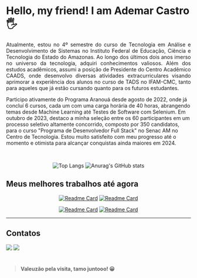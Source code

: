 # Hello, my friend! I am Ademar Castro 🖐️

<p align='justify'>
Atualmente, estou no 4º semestre do curso de Tecnologia em Análise e Desenvolvimento de Sistemas no Instituto Federal de Educação, Ciência e Tecnologia do Estado do Amazonas. Ao longo dos últimos dois anos imerso no universo da tecnologia, adquiri conhecimentos valiosos. Além dos estudos acadêmicos, assumi a posição de Presidente do Centro Acadêmico CAADS, onde desenvolvo diversas atividades extracurriculares visando aprimorar a experiência dos alunos no curso de TADS no IFAM-CMC, tanto para aqueles que já estão cursando quanto para os futuros estudantes.

Participo ativamente do Programa Aranouá desde agosto de 2022, onde já concluí 6 cursos, cada um com uma carga horária de 40 horas, abrangendo temas desde Machine Learning até Testes de Software com Selenium. Em outubro de 2023, destaco a minha seleção entre os 60 participantes em um processo seletivo altamente concorrido, composto por 350 candidatos, para o curso "Programa de Desenvolvedor Full Stack" no Senac AM no Centro de Tecnologia. Estou muito satisfeito com meu progresso até o momento e otimista para alcançar conquistas ainda maiores em 2024.
</p>

<div align='center'><br>

![Top Langs](https://github-readme-stats.vercel.app/api/top-langs/?username=heliocarlitos&custom_title=&layout=compact&bg_color=00000000&text_color=ffffff&hide_border=true&langs_count=10) 
![Anurag's GitHub stats](https://github-readme-stats.vercel.app/api?username=heliocarlitos&theme=transparent&show_icons=true&text_color=ffffff&hide_border=true&hide_title=true&line_height=20&text_bold=false&card_width=100) 

</div>

## Meus melhores trabalhos até agora

<div align='center'>

[![Readme Card](https://github-readme-stats.vercel.app/api/pin/?username=ademarcastro&repo=angular-clone-spotify&bg_color=00000000&text_color=ffffff&hide_border=false&card_width=100)](https://github.com/AdemarCastro/angular-clone-spotify)
[![Readme Card](https://github-readme-stats.vercel.app/api/pin/?username=ademarcastro&repo=dio-java-developer&bg_color=00000000&text_color=ffffff&hide_border=false&card_width=100)](https://github.com/AdemarCastro/dio-java-developer/tree/main/poo/desafios/banco-digital-com-java-poo)

[![Readme Card](https://github-readme-stats.vercel.app/api/pin/?username=ademarcastro&repo=game-store-api&bg_color=00000000&text_color=ffffff&hide_border=false&card_width=100)](https://github.com/AdemarCastro/game-store-api)
[![Readme Card](https://github-readme-stats.vercel.app/api/pin/?username=ademarcastro&repo=senac-dev-fullstack&bg_color=00000000&text_color=ffffff&hide_border=false&card_width=100)](https://github.com/AdemarCastro/senac-dev-fullstack)

</div>

<hr>

## Contatos

<a href="mailto:ademar.castro.curriculo@gmail.com" target="_blank"><img src='https://img.shields.io/badge/Gmail-D14836?style=for-the-badge&logo=gmail&logoColor=white'/></a>
<a href="https://wa.me/5592986115834?text=Ol%C3%A1%20*H%C3%A9lio%20Carlitos*%2C%20eu%20sou%20%5BSeu%20Nome%20Completo%5D%2C%20peguei%20seu%20contacto%20no%20seu%20README%20do%20GitHub%2C%20eu%20gostaria%20de%20" target="_blank"><img src='https://img.shields.io/badge/WhatsApp-25D366?style=for-the-badge&logo=whatsapp&logoColor=white'/></a>

#
> **Valeuzão pela visita, tamo juntooo! 😀**

